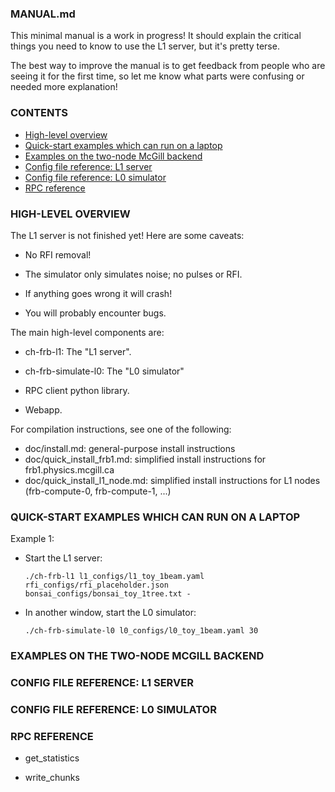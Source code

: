 ### MANUAL.md

This minimal manual is a work in progress!  It should explain the critical
things you need to know to use the L1 server, but it's pretty terse.

The best way to improve the manual is to get feedback from people who
are seeing it for the first time, so let me know what parts were confusing
or needed more explanation!


### CONTENTS

  - [High-level overview](#user-content-overview)
  - [Quick-start examples which can run on a laptop](#user-content-laptop)
  - [Examples on the two-node McGill backend](#user-content-two-node-backend)
  - [Config file reference: L1 server](#user-content-l1-config)
  - [Config file reference: L0 simulator](#user-content-l0-config)
  - [RPC reference](#user-content-rpc-reference)

<a name="overview"></a>
### HIGH-LEVEL OVERVIEW  

The L1 server is not finished yet!  Here are some caveats:

  - No RFI removal!

  - The simulator only simulates noise; no pulses or RFI.

  - If anything goes wrong it will crash!

  - You will probably encounter bugs.

The main high-level components are:

  - ch-frb-l1: The "L1 server".

  - ch-frb-simulate-l0: The "L0 simulator"

  - RPC client python library.

  - Webapp.

For compilation instructions, see one of the following:
  - doc/install.md: general-purpose install instructions
  - doc/quick_install_frb1.md: simplified install instructions for frb1.physics.mcgill.ca
  - doc/quick_install_l1_node.md: simplified install instructions for L1 nodes (frb-compute-0, frb-compute-1, ...)

<a name="laptop"></a>
### QUICK-START EXAMPLES WHICH CAN RUN ON A LAPTOP

Example 1:

  - Start the L1 server:
    ```
    ./ch-frb-l1 l1_configs/l1_toy_1beam.yaml rfi_configs/rfi_placeholder.json bonsai_configs/bonsai_toy_1tree.txt -
    ```

  - In another window, start the L0 simulator:
    ```
    ./ch-frb-simulate-l0 l0_configs/l0_toy_1beam.yaml 30
    ```

<a name="two-node-backend"></a>
### EXAMPLES ON THE TWO-NODE MCGILL BACKEND

<a name="l1-config"></a>
### CONFIG FILE REFERENCE: L1 SERVER


<a name="l0-config"></a>
### CONFIG FILE REFERENCE: L0 SIMULATOR


<a name="rpc reference"></a>
### RPC REFERENCE

  - get_statistics

  - write_chunks



